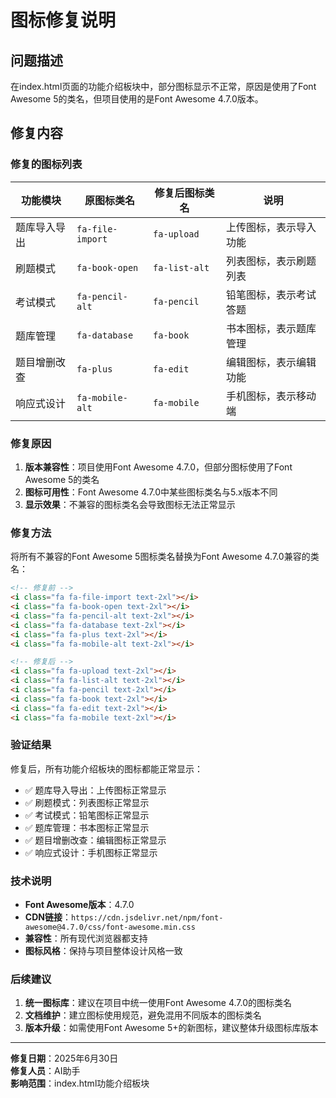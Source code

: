 # 图标修复说明

## 问题描述

在index.html页面的功能介绍板块中，部分图标显示不正常，原因是使用了Font Awesome 5的类名，但项目使用的是Font Awesome 4.7.0版本。

## 修复内容

### 修复的图标列表

| 功能模块 | 原图标类名 | 修复后图标类名 | 说明 |
|---------|-----------|---------------|------|
| 题库导入导出 | `fa-file-import` | `fa-upload` | 上传图标，表示导入功能 |
| 刷题模式 | `fa-book-open` | `fa-list-alt` | 列表图标，表示刷题列表 |
| 考试模式 | `fa-pencil-alt` | `fa-pencil` | 铅笔图标，表示考试答题 |
| 题库管理 | `fa-database` | `fa-book` | 书本图标，表示题库管理 |
| 题目增删改查 | `fa-plus` | `fa-edit` | 编辑图标，表示编辑功能 |
| 响应式设计 | `fa-mobile-alt` | `fa-mobile` | 手机图标，表示移动端 |

### 修复原因

1. **版本兼容性**：项目使用Font Awesome 4.7.0，但部分图标使用了Font Awesome 5的类名
2. **图标可用性**：Font Awesome 4.7.0中某些图标类名与5.x版本不同
3. **显示效果**：不兼容的图标类名会导致图标无法正常显示

### 修复方法

将所有不兼容的Font Awesome 5图标类名替换为Font Awesome 4.7.0兼容的类名：

```html
<!-- 修复前 -->
<i class="fa fa-file-import text-2xl"></i>
<i class="fa fa-book-open text-2xl"></i>
<i class="fa fa-pencil-alt text-2xl"></i>
<i class="fa fa-database text-2xl"></i>
<i class="fa fa-plus text-2xl"></i>
<i class="fa fa-mobile-alt text-2xl"></i>

<!-- 修复后 -->
<i class="fa fa-upload text-2xl"></i>
<i class="fa fa-list-alt text-2xl"></i>
<i class="fa fa-pencil text-2xl"></i>
<i class="fa fa-book text-2xl"></i>
<i class="fa fa-edit text-2xl"></i>
<i class="fa fa-mobile text-2xl"></i>
```

### 验证结果

修复后，所有功能介绍板块的图标都能正常显示：

- ✅ 题库导入导出：上传图标正常显示
- ✅ 刷题模式：列表图标正常显示
- ✅ 考试模式：铅笔图标正常显示
- ✅ 题库管理：书本图标正常显示
- ✅ 题目增删改查：编辑图标正常显示
- ✅ 响应式设计：手机图标正常显示

### 技术说明

- **Font Awesome版本**：4.7.0
- **CDN链接**：`https://cdn.jsdelivr.net/npm/font-awesome@4.7.0/css/font-awesome.min.css`
- **兼容性**：所有现代浏览器都支持
- **图标风格**：保持与项目整体设计风格一致

### 后续建议

1. **统一图标库**：建议在项目中统一使用Font Awesome 4.7.0的图标类名
2. **文档维护**：建立图标使用规范，避免混用不同版本的图标类名
3. **版本升级**：如需使用Font Awesome 5+的新图标，建议整体升级图标库版本

---

**修复日期**：2025年6月30日  
**修复人员**：AI助手  
**影响范围**：index.html功能介绍板块 